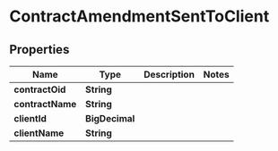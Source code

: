 

# ContractAmendmentSentToClient


## Properties

| Name | Type | Description | Notes |
|------------ | ------------- | ------------- | -------------|
|**contractOid** | **String** |  |  |
|**contractName** | **String** |  |  |
|**clientId** | **BigDecimal** |  |  |
|**clientName** | **String** |  |  |



